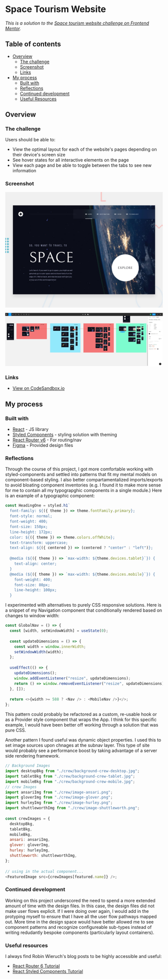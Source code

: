 # Space Tourism Website

*This is a solution to the [Space tourism website challenge on Frontend Mentor](https://www.frontendmentor.io/challenges/space-tourism-multipage-website-gRWj1URZ3).*

## Table of contents

- [Overview](#overview)
  - [The challenge](#the-challenge)
  - [Screenshot](#screenshot)
  - [Links](#links)
- [My process](#my-process)
  - [Built with](#built-with)
  - [Reflections](#what-i-learned)
  - [Continued development](#continued-development)
  - [Useful Resources](#useful-resources)

## Overview

### The challenge

Users should be able to:

- View the optimal layout for each of the website's pages depending on their device's screen size
- See hover states for all interactive elements on the page
- View each page and be able to toggle between the tabs to see new information

### Screenshot

![preview](public/preview.jpg)

![design-files](public/figma-srceenshot.jpg)

### Links

- [View on CodeSandbox.io](https://codesandbox.io/s/space-tourism-tfw2y9)

## My process

### Built with

- [React](https://reactjs.org/) - JS library
- [Styled Components](https://styled-components.com/) - styling solution with theming
- [React Router v6](https://reactrouter.com/) - For routing/nav
- [Figma](https://www.figma.com/) - Provided design files

### Reflections

Through the course of this project, I got more comfortable working with styled-components and settled into patterns that fit my mental models on component-based styling. I also better compartamentalized imports/exports to avoid bloating component inventories (e.g. I found it to make more sense for me to contain all my typograpghic components in a single module.) Here is an example of a typographic component:

```js
const HeadingOne = styled.h1`
  font-family: ${({ theme }) => theme.fontFamily.primary};
  font-style: normal;
  font-weight: 400;
  font-size: 150px;
  line-height: 172px;
  color: ${({ theme }) => theme.colors.offWhite};
  text-transform: uppercase;
  text-align: ${({ centered }) => (centered ? "center" : "left")};

  @media (${({ theme }) => `max-width: ${theme.devices.tablet}`}) {
    text-align: center;
  }
  @media (${({ theme }) => `max-width: ${theme.devices.mobile}`}) {
    font-weight: 400;
    font-size: 80px;
    line-height: 100px;
  }
```

I experimented with alternatives to purely CSS responsive solutions. Here is a snippet of my Navigation component that conditionally rendered based on changes to window width:

```js
const GlobalNav = () => {
  const [width, setWindowWidth] = useState(0);

  const updateDimensions = () => {
    const width = window.innerWidth;
    setWindowWidth(width);
  };

  useEffect(() => {
    updateDimensions();
    window.addEventListener("resize", updateDimensions);
    return () => window.removeEventListener("resize", updateDimensions);
  }, []);

  return <>{width >= 588 ? <Nav /> : <MobileNav />}</>;
};
```

This pattern could probably be refactored as a custom, re-usable hook or as a Provider style component that wraps the App. I think for this specific example, I would have been better off working through a solution that was pure CSS.

Another pattern I found useful was dynamic object properties. I used this to set image sources upon chnages at the subnav layer. This type of site would probably see a performance boost by taking advantage of a server side rendering framework.

```js
// Background Images
import desktopBkg from "./crew/background-crew-desktop.jpg";
import tabletBkg from "./crew/background-crew-tablet.jpg";
import mobileBkg from "./crew/background-crew-mobile.jpg";
// crew Images
import ansariImg from "./crew/image-ansari.png";
import gloverImg from "./crew/image-glover.png";
import hurleyImg from "./crew/image-hurley.png";
import shuttleworthImg from "./crew/image-shuttleworth.png";

const crewImages = {
  desktopBkg,
  tabletBkg,
  mobileBkg,
  ansari: ansariImg,
  glover: gloverImg,
  hurley: hurleyImg,
  shuttleworth: shuttleworthImg,
};

// using in the actual component...
<FeaturedImage src={crewImages[featured.name]} />;
```

### Continued development

Working on this project underscored the need to spend a more extended amount of time with the design files. In this case, the design files did not make user flows explicit. If I were doing over again, I would add in the protyping myself to ensure that I have all the user flow pathways mapped out. More time in the design space would have better allowed me to see component patterns and recognize configureable sub-types instead of writing redudantly bespoke components (particularly layout containers).

### Useful resources

I always find Robin Wieruch's blog posts to be highly accessible and useful:

- [React Router 6 Tutorial](https://www.robinwieruch.de/react-router/)
- [React Styled Components Tutorial](https://www.robinwieruch.de/react-styled-components/)
